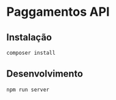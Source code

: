 # Paggamentos API

Instalação
-------------

```
composer install
```

Desenvolvimento
-------------

```
npm run server
```